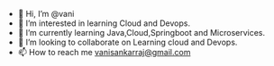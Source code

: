 - 👋 Hi, I’m @vani
- 👀 I’m interested in learning Cloud and Devops.
- 🌱 I’m currently learning Java,Cloud,Springboot and Microservices.
- 💞️ I’m looking to collaborate on Learning cloud and Devops.
- 📫 How to reach me vanisankarraj@gmail.com

<!---
vanignana/vanignana is a ✨ special ✨ repository because its `README.md` (this file) appears on your GitHub profile.
You can click the Preview link to take a look at your changes.
--->

